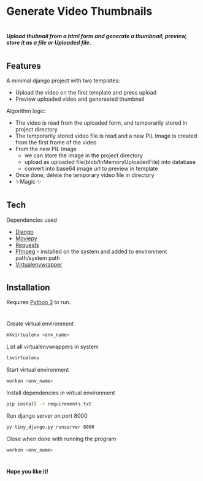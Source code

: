 # Generate Video Thumbnails

#

#### _Upload thubnail from a html form and generate a thumbnail, preview, store it as a file or Uploaded file._

#

#

## Features

A minimal django project with two templates:

-   Upload the video on the first template and press upload
-   Preview uploaded video and genereated thumbnail

Algorithm logic:

-   The video is read from the uploaded form, and temporarily stored in project directory
-   The temporarily stored video file is read and a new PIL Image is created from the first frame of the video
-   From the new PIL Image
    -   we can store the image in the project directory
    -   upload as uploaded file(blob/InMemoryUploadedFile) into database
    -   convert into base64 image url to preview in template
-   Once done, delete the temporary video file in directory
-   ✨Magic ✨

#

#

## Tech

Dependencies used

-   [Django](djangoproject.com)
-   [Moviepy](pypi.org/project/moviepy)
-   [Requests](pypi.org/project/requests)
-   [Ffmpeg](ffmpeg.org) - installed on the system and added to environment path/system path
-   [Virtualenvwrapper](pypi.org/project/virtualenvwrapper)

#

#

## Installation

Requires [Python 3](python.org) to run.

#

Create virtual environment

```sh
mkvirtualenv <env_name>
```

List all virtualenvwrappers in system

```sh
lsvirtualenv
```

Start virtual environment

```sh
workon <env_name>
```

Install dependencies in virtual environment

```sh
pip install -r requirements.txt
```

Run django server on port 8000

```sh
py tiny_django.py runserver 8000
```

Close when done with running the program

```sh
workon <env_name>
```

#

#

**Hope you like it!**
